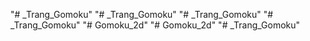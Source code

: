 
"# _Trang_Gomoku" 
"# _Trang_Gomoku" 
"# _Trang_Gomoku" 
"# _Trang_Gomoku" 
"# Gomoku_2d" 
"# Gomoku_2d" 
"# _Trang_Gomoku" 

